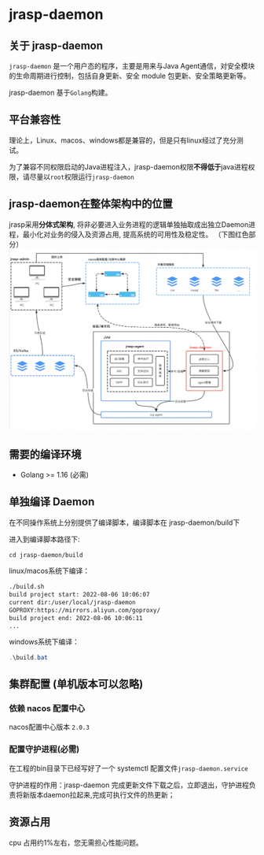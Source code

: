 # jrasp-daemon

## 关于 jrasp-daemon

`jrasp-daemon` 是一个用户态的程序，主要是用来与Java Agent通信，对安全模块的生命周期进行控制，包括自身更新、安全 module 包更新、安全策略更新等。

jrasp-daemon 基于`Golang`构建。


## 平台兼容性

理论上，Linux、macos、windows都是兼容的，但是只有linux经过了充分测试。

为了兼容不同权限启动的Java进程注入，jrasp-daemon权限**不得低于**java进程权限，请尽量以`root`权限运行`jrasp-daemon`

## jrasp-daemon在整体架构中的位置

jrasp采用**分体式架构**, 将非必要进入业务进程的逻辑单独抽取成出独立Daemon进程，最小化对业务的侵入及资源占用, 提高系统的可用性及稳定性。
（下图红色部分）
![jrasp-daemon](image/jrasp.png)

## 需要的编译环境

* Golang >= 1.16 (必需)

## 单独编译 Daemon
在不同操作系统上分别提供了编译脚本，编译脚本在 jrasp-daemon/build下

进入到编译脚本路径下:
```
cd jrasp-daemon/build
```

linux/macos系统下编译：
```
./build.sh
build project start: 2022-08-06 10:06:07
current dir:/user/local/jrasp-daemon
GOPROXY:https://mirrors.aliyun.com/goproxy/
build project end: 2022-08-06 10:06:11
...
```
windows系统下编译：
```java
.\build.bat
```

## 集群配置 (单机版本可以忽略)

### 依赖 nacos 配置中心

nacos配置中心版本 `2.0.3`

### 配置守护进程(必需)

在工程的bin目录下已经写好了一个 systemctl 配置文件`jrasp-daemon.service`

守护进程的作用：jrasp-daemon 完成更新文件下载之后，立即退出，守护进程负责将新版本daemon拉起来,完成可执行文件的热更新；

## 资源占用

cpu 占用约1%左右，您无需担心性能问题。
